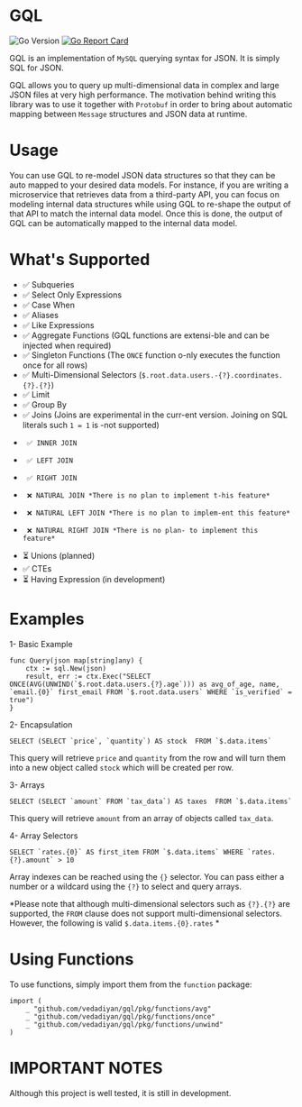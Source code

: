 
# GQL
![Go Version](https://img.shields.io/badge/Go-%3E%3D%201.19-%23007d9c)
[![Go Report Card](https://goreportcard.com/badge/github.com/vedadiyan/gql)](https://goreportcard.com/report/github.com/vedadiyan/gql)

GQL is an implementation of `MySQL` querying syntax for JSON. It is simply SQL for JSON.

  

GQL allows you to query up multi-dimensional data in complex and large JSON files at very high performance. The motivation behind writing this library was to use it together with `Protobuf` in order to bring about automatic mapping between `Message` structures and JSON data at runtime.

# Usage 
You can use GQL to re-model JSON data structures so that they can be auto mapped to your desired data models. For instance, if you are writing a microservice that retrieves data from a third-party API, you can focus on modeling internal data structures while using GQL to re-shape the output of that API to match the internal data model. Once this is done, the output of GQL can be automatically mapped to the internal data model.  

# What's Supported

-    ✅ Subqueries
-    ✅ Select Only Expressions
-    ✅ Case When
-    ✅ Aliases 
-    ✅ Like Expressions 
-    ✅ Aggregate Functions (GQL functions are extensi-ble and can be injected when required)
-    ✅ Singleton Functions (The `ONCE` function o-nly executes the function once for all rows) 
-    ✅ Multi-Dimensional Selectors (`$.root.data.users.-{?}.coordinates.{?}.{?}`)
-    ✅ Limit
-    ✅ Group By
-    ✅ Joins (Joins are experimental in the curr-ent version. Joining on SQL literals such `1 = 1` is -not supported)
-      ✅ INNER JOIN
-      ✅ LEFT JOIN
-      ✅ RIGHT JOIN
-      ❌ NATURAL JOIN *There is no plan to implement t-his feature*
-      ❌ NATURAL LEFT JOIN *There is no plan to implem-ent this feature*
-      ❌ NATURAL RIGHT JOIN *There is no plan- to implement this feature*
-    ⏳ Unions (planned)
-    ✅ CTEs 
-    ⏳ Having Expression (in development) 

# Examples

1- Basic Example

    func Query(json map[string]any) {
        ctx := sql.New(json)
        result, err := ctx.Exec("SELECT ONCE(AVG(UNWIND(`$.root.data.users.{?}.age`))) as avg_of_age, name, `email.{0}` first_email FROM `$.root.data.users` WHERE `is_verified` = true")
    }

2- Encapsulation

    SELECT (SELECT `price`, `quantity`) AS stock  FROM `$.data.items`    

This query will retrieve `price` and `quantity` from the row and will turn them into a new object called `stock` which will be created per row.

3- Arrays

    SELECT (SELECT `amount` FROM `tax_data`) AS taxes  FROM `$.data.items` 

This query will retrieve `amount` from an array of objects called `tax_data`. 

4- Array Selectors 

    SELECT `rates.{0}` AS first_item FROM `$.data.items` WHERE `rates.{?}.amount` > 10

Array indexes can be reached using the `{}` selector. You can pass either a number or a wildcard using the `{?}` to select and query arrays.

*Please note that although multi-dimensional selectors such as `{?}.{?}` are supported, the `FROM` clause does not support multi-dimensional selectors. However, the following is valid `$.data.items.{0}.rates` *

# Using Functions 
To use functions, simply import them from the `function` package:

    import (
	    _ "github.com/vedadiyan/gql/pkg/functions/avg"
	    _ "github.com/vedadiyan/gql/pkg/functions/once"
	    _ "github.com/vedadiyan/gql/pkg/functions/unwind"
    )

# IMPORTANT NOTES

Although this project is well tested, it is still in development.
